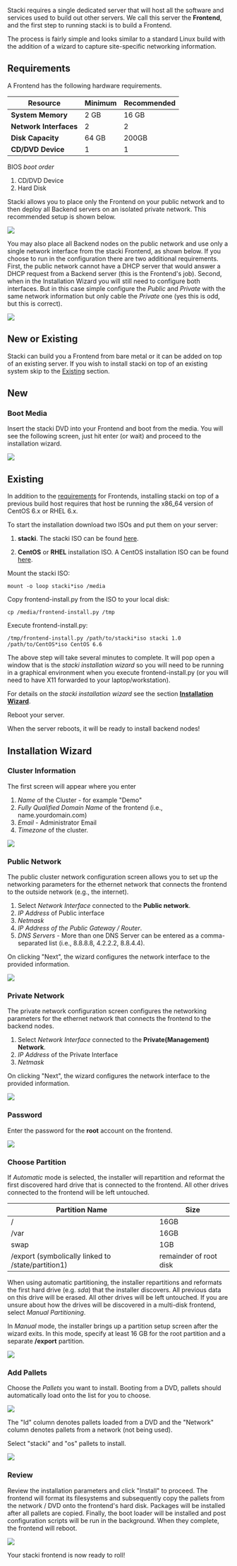 Stacki requires a single dedicated server that will host all 
the software and services used to build out other servers. We 
call this server the **Frontend**, and the first step to running 
stacki is to build a Frontend. 

The process is fairly simple and looks similar to a standard Linux
build with the addition of a wizard to capture site-specific
networking information.

## Requirements 

A Frontend has the following hardware requirements.

**Resource** | Minimum | Recommended
--- | --- | ---
**System Memory** | 2 GB | 16 GB
**Network Interfaces** | 2 | 2
**Disk Capacity** | 64 GB | 200GB
**CD/DVD Device** | 1 | 1

BIOS _boot order_

1. CD/DVD Device
2. Hard Disk

Stacki allows you to place only the Frontend on your public network
and to then deploy all Backend servers on an isolated private network.
This recommended setup is shown below.

![](images/cluster-architecture-two-networks.png)

You may also place all Backend nodes on the public network and use
only a single network interface from the stacki Frontend, as shown
below.
If you choose to run in the configuration there are two additional
requirements.
First, the public network cannot have a DHCP server that would answer
a DHCP request from a Backend server (this is the Frontend's job).
Second, when in the Installation Wizard you will still need to
configure both interfaces.
But in this case simple configure the _Public_ and _Private_ with the
same network information but only cable the _Private_ one (yes this is
odd, but this is correct).

![](images/cluster-architecture-one-network.png) 



## New or Existing

Stacki can build you a Frontend from bare metal or it can be added on
top of an existing server.
If you wish to install stacki on top of an existing system skip to the
[Existing](#existing) section.

## New

### Boot Media 

Insert the stacki DVD into your Frontend and boot from the media.
You will see the following screen, just hit enter (or wait) and proceed to the installation wizard.

![](images/stack-iso-boot.png) 

## Existing

In addition to the [requirements](#requirments) for Frontends,
installing stacki on top of a previous build host requires that host
be running the x86_64 version of CentOS 6.x or RHEL 6.x.

To start the installation download two ISOs and put them on your server:

1. **stacki**. The stacki ISO can be found [here](http://stacki.s3.amazonaws.com/1.0/stacki-1.0-I.x86_64.disk1.iso).

2. **CentOS** or **RHEL** installation ISO. A CentOS installation ISO can be found [here](http://isoredirect.centos.org/centos/6/isos/x86_64/).

Mount the stacki ISO:

    mount -o loop stacki*iso /media

Copy frontend-install.py from the ISO to your local disk:


    cp /media/frontend-install.py /tmp


Execute frontend-install.py:


    /tmp/frontend-install.py /path/to/stacki*iso stacki 1.0 /path/to/CentOS*iso CentOS 6.6


The above step will take several minutes to complete.
It will pop open a window that
is the _stacki installation wizard_ so you will need to be running in a
graphical environment when you execute frontend-install.py (or you will
need to have X11 forwarded to your laptop/workstation).

For details on the _stacki installation wizard_ see the section
[**Installation Wizard**](Frontend-Installation).

Reboot your server.

When the server reboots, it will be ready to install backend nodes!



## Installation Wizard

### Cluster Information

The first screen will appear where you enter

1. _Name_ of the Cluster - for example "Demo"
2. _Fully Qualified Domain Name_ of the frontend (i.e., name.yourdomain.com)
3. _Email_ - Administrator Email
4. _Timezone_ of the cluster.

![](images/stacki_config_step_1b.png)

### Public Network
The public cluster network configuration screen allows you to set up the
networking parameters for the ethernet network that connects the frontend to the
outside network (e.g., the internet).

1. Select _Network Interface_ connected to the **Public network**.
2. _IP Address_ of Public interface
3. _Netmask_
4. _IP Address of the Public Gateway / Router_.
5. _DNS Servers_ - More than one DNS Server can be
   entered as a comma-separated list (i.e., 8.8.8.8, 4.2.2.2, 8.8.4.4).

On clicking "Next", the wizard configures the network interface
to the provided information.

![](images/stacki_config_step_2b.png)

### Private Network
The private network configuration screen configures the
networking parameters for the ethernet network that
connects the frontend to the backend nodes.

1. Select _Network Interface_ connected to the **Private(Management) Network**.
2. _IP Address_ of the Private Interface
3. _Netmask_

On clicking "Next", the wizard configures the network interface
to the provided information.

![](images/stacki_config_step_3b.png)

### Password
Enter the password for the **root** account on the frontend.

![](images/stacki_config_step_4.png)

### Choose Partition

If _Automatic_ mode is selected, the installer will
repartition and reformat the first discovered hard drive
that is connected to the frontend. All other drives
connected to the frontend will be left untouched.

| Partition Name | Size |
| --------------- | ---- |
|       /        | 16GB |
|       /var     | 16GB |
|       swap     |  1GB | 
| /export (symbolically linked to /state/partition1)|remainder of root disk|

When using automatic partitioning, the installer repartitions
and reformats the first hard drive (e.g. _sda_) that the installer
discovers. All previous data on this drive will be erased.
All other drives will be left untouched. If you are unsure about how
the drives will be discovered in a multi-disk frontend,
select *Manual Partitioning*.

In _Manual_ mode, the installer brings up a partition setup
screen after the wizard exits. In this mode, specify at least 16 GB
for the root partition and a separate **/export** partition.

![](images/stacki_config_step_5.png)

### Add Pallets

Choose the _Pallets_ you want to install.
Booting from a DVD, pallets should automatically load onto the list for you to choose.

![](images/stacki_config_step_6a_2.png)

The "Id" column denotes pallets loaded from a DVD and the "Network" column denotes pallets from a network (not being used).

Select "stacki" and "os" pallets to install.

![](images/stacki_config_step_6b_2.png)

### Review

Review the installation parameters and click "Install" to proceed.
The frontend will format its filesystems and subsequently copy the
pallets from the network / DVD onto the frontend's hard disk.
Packages will be installed after all pallets are copied.
Finally, the boot loader will be installed and post configuration
scripts will be run in the background.
When they complete, the frontend will reboot.

![](images/stacki_config_step_7_2.png)

Your stacki frontend is now ready to roll!
